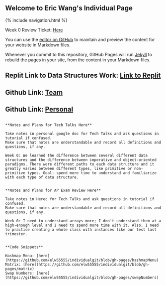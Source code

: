 ## Welcome to Eric Wang's Individual Page

{% include navigation.html %}

Week 0 Review Ticket: [Here](https://github.com/gracele246/theshop/issues/1)

You can use the [editor on GitHub](https://github.com/elw55555/individualgit/edit/gh-pages/index.md) to maintain and preview the content for your website in Markdown files.

Whenever you commit to this repository, GitHub Pages will run [Jekyll](https://jekyllrb.com/) to rebuild the pages in your site, from the content in your Markdown files.

## Replit Link to Data Structures Work: [Link to Replit](https://replit.com/@elw55555/pagesjava-2#src/Menu.java)
## Github Link: [Team](https://github.com/gracele246/theshop)
## Github Link: [Personal](https://github.com/elw55555/individualgit)

```

**Notes and Plans for Tech Talks Here**

Take notes in personal google doc for Tech Talks and ask questions in tutorial if confused.
Make sure that notes are understandable and record all definitions and questions, if any.

Week 0: We learned the difference between several different data structures and the difference between imperative and object-oriented paradigms. There were different paths to each data structure and it greatly varies between different types, like primitive or non-primitive types. Goal: spend more time to understand and familiarize with each type of data structure.

```
```

**Notes and Plans for AP Exam Review Here**

Take notes in Herec for Tech Talks and ask questions in tutorial if confused.
Make sure that notes are understandable and record all definitions and questions, if any.

Week 0: I need to understand arrays more; I don't understand them at a high-enough level and I need to spend more time with it. Also, I need to practice creating a whole class with instances like our test last trimester.

```
```

**Code Snippets**

Hashmap Menu: [here](https://github.com/elw55555/individualgit/blob/gh-pages/hashmapMenu)
Matrix: [here](https://github.com/elw55555/individualgit/blob/gh-pages/matrix)
Swap Numbers: [here](https://github.com/elw55555/individualgit/blob/gh-pages/swapNumbers)

```

